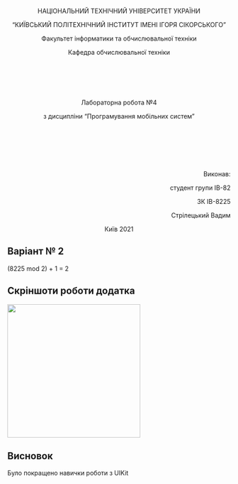 <p align="center">
    НАЦІОНАЛЬНИЙ ТЕХНІЧНИЙ УНІВЕРСИТЕТ УКРАЇНИ
</p>
<p align="center">
    “КИЇВСЬКИЙ ПОЛІТЕХНІЧНИЙ ІНСТИТУТ ІМЕНІ ІГОРЯ СІКОРСЬКОГО”
</p>
<p align="center">
    Факультет інформатики та обчислювальної техніки
</p>
<p align="center">
    Кафедра обчислювальної техніки
</p>
<br/>
<br/>
<br/>
<br/>
<p align="center">
    Лабораторна робота №4
</p>
<p align="center">
    з дисципліни “Програмування мобільних систем”
</p>



<br/>
<br/>
<br/>
<br/>
<br/>

<p align="right">
    Виконав:
</p>
<p align="right">
    студент групи ІВ-82
</p>
<p align="right">
    ЗК ІВ-8225
</p>
<p align="right">
    Стрілецький Вадим
</p>
<p align="center">
    Київ 2021
</p>

## Варіант № 2
(8225 mod 2) + 1 = 2

## Скріншоти роботи додатка

<img src="" width="300">

## Висновок

Було покращено навички роботи з UIKit
